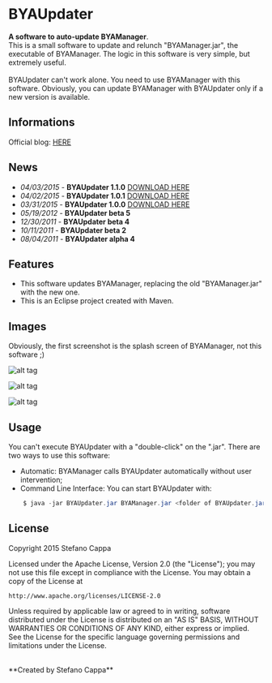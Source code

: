 # BYAUpdater

**A software to auto-update BYAManager**. <br>
This is a small software to update and relunch "BYAManager.jar", the executable of BYAManager. The logic in this software is very simple, but extremely useful.
<br><br>
BYAUpdater can't work alone. You need to use BYAManager with this software. Obviously, you can update BYAManager with BYAUpdater only if a new version is available.


## Informations
Official blog: [HERE](http://ks89-jailbreak.blogspot.it/)

## News
- *04/03/2015* - **BYAUpdater 1.1.0** [DOWNLOAD HERE](https://github.com/Ks89/BYAUpdater/releases/tag/v.1.1.0)
- *04/02/2015* - **BYAUpdater 1.0.1** [DOWNLOAD HERE](https://github.com/Ks89/BYAUpdater/releases/tag/v.1.0.1)
- *03/31/2015* - **BYAUpdater 1.0.0** [DOWNLOAD HERE](https://github.com/Ks89/BYAUpdater/releases/tag/v.1.0.0)
- *05/19/2012* - **BYAUpdater beta 5**
- *12/30/2011* - **BYAUpdater beta 4**
- *10/11/2011* - **BYAUpdater beta 2**
- *08/04/2011* - **BYAUpdater alpha 4**

## Features
- This software updates BYAManager, replacing the old "BYAManager.jar" with the new one.
- This is an Eclipse project created with Maven.

## Images
Obviously, the first screenshot is the splash screen of BYAManager, not this software ;)
<br>

![alt tag](http://www.stefanocappa.it/publicfiles/Github_repositories_images/BYAUpdater/1-byamanager-updating.png)
<br>

![alt tag](http://www.stefanocappa.it/publicfiles/Github_repositories_images/BYAUpdater/2-byaupdater.png)
<br>

![alt tag](http://www.stefanocappa.it/publicfiles/Github_repositories_images/BYAUpdater/3-updated.png)


## Usage
You can't execute BYAUpdater with a "double-click" on the ".jar". 
There are two ways to use this software:
- Automatic: BYAManager calls BYAUpdater automatically without user intervention;
- Command Line Interface: You can start BYAUpdater with: 
```java
    $ java -jar BYAUpdater.jar BYAManager.jar <folder of BYAUpdater.jar>
```



## License

Copyright 2015 Stefano Cappa

Licensed under the Apache License, Version 2.0 (the "License");
you may not use this file except in compliance with the License.
You may obtain a copy of the License at

    http://www.apache.org/licenses/LICENSE-2.0

Unless required by applicable law or agreed to in writing, software
distributed under the License is distributed on an "AS IS" BASIS,
WITHOUT WARRANTIES OR CONDITIONS OF ANY KIND, either express or implied.
See the License for the specific language governing permissions and
limitations under the License.

<br/>
**Created by Stefano Cappa**
